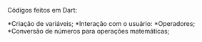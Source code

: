 Códigos feitos em Dart:

*Criação de variáveis;
*Interação com o usuário:
*Operadores;
*Conversão de números para operações matemáticas;


